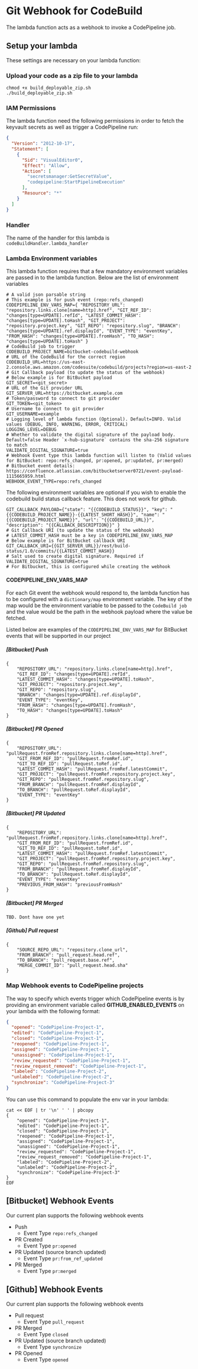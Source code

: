 # Git Webhook for CodeBuild

The lambda function acts as a webhook to invoke a CodePipeline job. 


## Setup your lambda
These settings are necessary on your lambda function:

### Upload your code as a zip file to your lambda
```shell
chmod +x build_deployable_zip.sh
./build_deployable_zip.sh
```
### IAM Permissions
The lambda function need the following permissions in order to fetch the keyvault secrets as well as trigger a CodePipeline run:
```json
{
  "Version": "2012-10-17",
  "Statement": [
    {
      "Sid": "VisualEditor0",
      "Effect": "Allow",
      "Action": [
        "secretsmanager:GetSecretValue",
        "codepipeline:StartPipelineExecution"
      ],
      "Resource": "*"
    }
  ]
}
```
### Handler
The name of the handler for this lambda is `codeBuildHandler.lambda_handler`
### Lambda Environment variables
This lambda function requires that a few mandatory environment variables are passed in to the lambda function. Below are the list of environment variables
```shell
# A valid json parsable string
# This example is for push event (repo:refs_changed)
CODEPIPELINE_ENV_VARS_MAP={ "REPOSITORY_URL": "repository.links.clone[name=http].href", "GIT_REF_ID": "changes[type=UPDATE].refId", "LATEST_COMMIT_HASH": "changes[type=UPDATE].toHash", "GIT_PROJECT": "repository.project.key", "GIT_REPO": "repository.slug", "BRANCH": "changes[type=UPDATE].ref.displayId", "EVENT_TYPE": "eventKey", "FROM_HASH": "changes[type=UPDATE].fromHash", "TO_HASH": "changes[type=UPDATE].toHash" }
# CodeBuild job to trigger
CODEBUILD_PROJECT_NAME=bitbucket-codebuild-webhook
# URL of the CodeBuild for the correct region
CODEBUILD_URL=https://us-east-2.console.aws.amazon.com/codesuite/codebuild/projects?region=us-east-2
# Git Callback payload (to update the status of the webhook)
# Below example is for BitBucket payload
GIT_SECRET=<git_secret>
# URL of the Git provider URL
GIT_SERVER_URL=https://bitbucket.example.com
# Token/password to connect to git provider
GIT_TOKEN=<git_token>
# Username to connect to git provider
GIT_USERNAME=example
# Logging level of lambda function (Optional). Default=INFO. Valid values (DEBUG, INFO, WARNING, ERROR, CRITICAL)
LOGGING_LEVEL=DEBUG
# Whether to validate the digital signature of the payload body. Default=false Header `x-hub-signature` contains the sha-256 signature to match
VALIDATE_DIGITAL_SIGNATURE=true
# Webhook Event type this lambda function will listen to (Valid values for BitBucket: repo:refs_changed, pr:opened, pr:updated, pr:merged)
# Bitbucket event details: https://confluence.atlassian.com/bitbucketserver0721/event-payload-1115665959.html
WEBHOOK_EVENT_TYPE=repo:refs_changed
```

The following environment variables are optional if you wish to enable the codebuild build status callback feature. This does not work for github.
```shell
GIT_CALLBACK_PAYLOAD={"state": "{{CODEBUILD_STATUS}}", "key": "{{CODEBUILD_PROJECT_NAME}}-{{LATEST_SHORT_HASH}}", "name": "{{CODEBUILD_PROJECT_NAME}}", "url": "{{CODEBUILD_URL}}", "description": "{{CALLBACK_DESCRIPTION}}" }
# Git Callback URI (to update the status of the webhook)
# LATEST_COMMIT_HASH must be a key in CODEPIPELINE_ENV_VARS_MAP
# Below example is for BitBucket callback URI
GIT_CALLBACK_URI={{GIT_SERVER_URL}}/rest/build-status/1.0/commits/{{LATEST_COMMIT_HASH}}
# Salt used to create digital signature. Required if VALIDATE_DIGITAL_SIGNATURE=true
# For Bitbucket, this is configured while creating the webhook
```

#### CODEPIPELINE_ENV_VARS_MAP
For each Git event the webhook would respond to, the lambda function has to be configured with a `dictionary/map` environment variable. The key of the map would be the environment variable to be passed to the `CodeBuild job` and the value would be the path in the webhook payload where the value be fetched.

Listed below are examples of the `CODEPIPELINE_ENV_VARS_MAP` for BitBucket events that will be supported in our project

##### [Bitbucket] Push
```shell
{
    "REPOSITORY_URL": "repository.links.clone[name=http].href",
    "GIT_REF_ID": "changes[type=UPDATE].refId",
    "LATEST_COMMIT_HASH": "changes[type=UPDATE].toHash",
    "GIT_PROJECT": "repository.project.key",
    "GIT_REPO": "repository.slug",
    "BRANCH": "changes[type=UPDATE].ref.displayId",
    "EVENT_TYPE": "eventKey",
    "FROM_HASH": "changes[type=UPDATE].fromHash",
    "TO_HASH": "changes[type=UPDATE].toHash"
}
```

##### [Bitbucket] PR Opened
```shell
{
    "REPOSITORY_URL": "pullRequest.fromRef.repository.links.clone[name=http].href",
    "GIT_FROM_REF_ID": "pullRequest.fromRef.id",
    "GIT_TO_REF_ID": "pullRequest.toRef.id",
    "LATEST_COMMIT_HASH": "pullRequest.fromRef.latestCommit",
    "GIT_PROJECT": "pullRequest.fromRef.repository.project.key",
    "GIT_REPO": "pullRequest.fromRef.repository.slug",
    "FROM_BRANCH": "pullRequest.fromRef.displayId",
    "TO_BRANCH": "pullRequest.toRef.displayId",
    "EVENT_TYPE": "eventKey"
}
```

##### [Bitbucket] PR Updated
```shell
{
    "REPOSITORY_URL": "pullRequest.fromRef.repository.links.clone[name=http].href",
    "GIT_FROM_REF_ID": "pullRequest.fromRef.id",
    "GIT_TO_REF_ID": "pullRequest.toRef.id",
    "LATEST_COMMIT_HASH": "pullRequest.fromRef.latestCommit",
    "GIT_PROJECT": "pullRequest.fromRef.repository.project.key",
    "GIT_REPO": "pullRequest.fromRef.repository.slug",
    "FROM_BRANCH": "pullRequest.fromRef.displayId",
    "TO_BRANCH": "pullRequest.toRef.displayId",
    "EVENT_TYPE": "eventKey"
    "PREVIOUS_FROM_HASH": "previousFromHash"
}
```

##### [Bitbucket] PR Merged
```shell
TBD. Dont have one yet
```

##### [Github] Pull request
```shell
{
    "SOURCE_REPO_URL": "repository.clone_url",
    "FROM_BRANCH": "pull_request.head.ref",
    "TO_BRANCH": "pull_request.base.ref",
    "MERGE_COMMIT_ID": "pull_request.head.sha"
}
```


### Map Webhook events to CodePipeline projects
The way to specify which events trigger which CodePipeline events is by providing an environment variable called **GITHUB_ENABLED_EVENTS** on your lambda with the following format:
```json
{
  "opened": "CodePipeline-Project-1",
  "edited": "CodePipeline-Project-1",
  "closed": "CodePipeline-Project-1",
  "reopened": "CodePipeline-Project-1",
  "assigned": "CodePipeline-Project-1",
  "unassigned": "CodePipeline-Project-1",
  "review_requested": "CodePipeline-Project-1",
  "review_request_removed": "CodePipeline-Project-1",
  "labeled": "CodePipeline-Project-2",
  "unlabeled": "CodePipeline-Project-2",
  "synchronize": "CodePipeline-Project-3"
}
```
You can use this command to populate the env var in your lambda:
```shell
cat << EOF | tr '\n' ' ' | pbcopy
{
    "opened": "CodePipeline-Project-1",
    "edited": "CodePipeline-Project-1",
    "closed": "CodePipeline-Project-1",
    "reopened": "CodePipeline-Project-1",
    "assigned": "CodePipeline-Project-1",
    "unassigned": "CodePipeline-Project-1",
    "review_requested": "CodePipeline-Project-1",
    "review_request_removed": "CodePipeline-Project-1",
    "labeled": "CodePipeline-Project-2",
    "unlabeled": "CodePipeline-Project-2",
    "synchronize": "CodePipeline-Project-3"
}
EOF
```

## [Bitbucket] Webhook Events
Our current plan supports the following webhook events
- Push
  - Event Type `repo:refs_changed`
- PR Created
  - Event Type `pr:opened`
- PR Updated (source branch updated)
  - Event Type `pr:from_ref_updated`
- PR Merged
  - Event Type `pr:merged`

## [Github] Webhook Events
Our current plan supports the following webhook events
- Pull request
  - Event Type `pull_request`
- PR Merged
  - Event Type `closed`
- PR Updated (source branch updated)
  - Event Type `synchronize`
- PR Opened
  - Event Type `opened`

